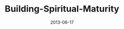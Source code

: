 ---
layout: music 
title: "Building-Spiritual-Maturity"
series: "How to Build People"
date: 2013-06-17 
description: "Chuck Mingo talks about building spiritual maturity."
audio: "http://www.crossroads.net/players/media/hq/htbp_01.mp3"
audio-duration: "43:53"
src: "http://www.crossroads.net/players/media/mediumHz/190x110_HowToBuildPeople.jpg"
---
